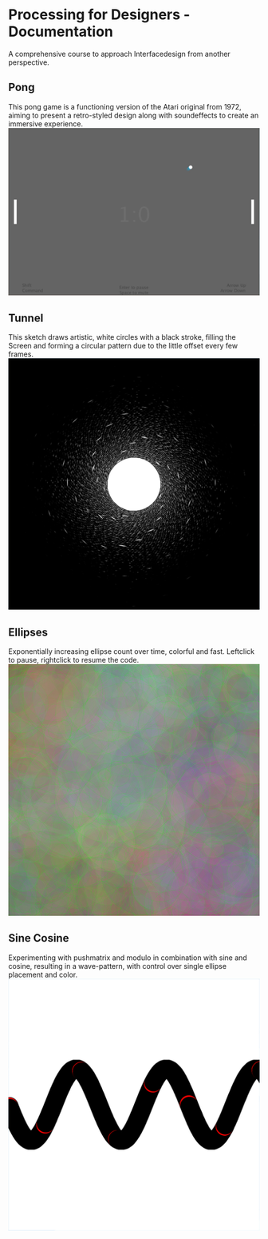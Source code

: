 # Processing for Designers - Documentation
A comprehensive course to approach Interfacedesign from another perspective.

## Pong
This pong game is a functioning version of the Atari original from 1972, aiming to present a retro-styled design along with soundeffects to create an immersive experience.
![pong](/images/pong.jpg)
<br>

## Tunnel
This sketch draws artistic, white circles with a black stroke, filling the Screen and forming a circular pattern due to the little offset every few frames.
![tunnel](/images/tunnel.jpg)
<br>

## Ellipses
Exponentially increasing ellipse count over time, colorful and fast. Leftclick to pause, rightclick to resume the code.
![ellipses](/images/ellipses.jpg)
<br>

## Sine Cosine
Experimenting with pushmatrix and modulo in combination with sine and cosine, resulting in a wave-pattern, with control over single ellipse placement and color.
![Sine Cosine](/images/sin_cos.jpg)
